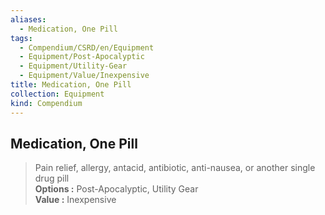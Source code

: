 ```yaml
---
aliases:
  - Medication, One Pill
tags:
  - Compendium/CSRD/en/Equipment
  - Equipment/Post-Apocalyptic
  - Equipment/Utility-Gear
  - Equipment/Value/Inexpensive
title: Medication, One Pill
collection: Equipment
kind: Compendium
---
```

## Medication, One Pill  
  
>Pain relief, allergy, antacid, antibiotic, anti-nausea, or another single drug pill  
> **Options :** Post-Apocalyptic, Utility Gear  
> **Value :** Inexpensive